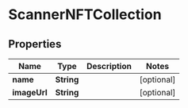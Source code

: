 
# ScannerNFTCollection

## Properties
Name | Type | Description | Notes
------------ | ------------- | ------------- | -------------
**name** | **String** |  |  [optional]
**imageUrl** | **String** |  |  [optional]



